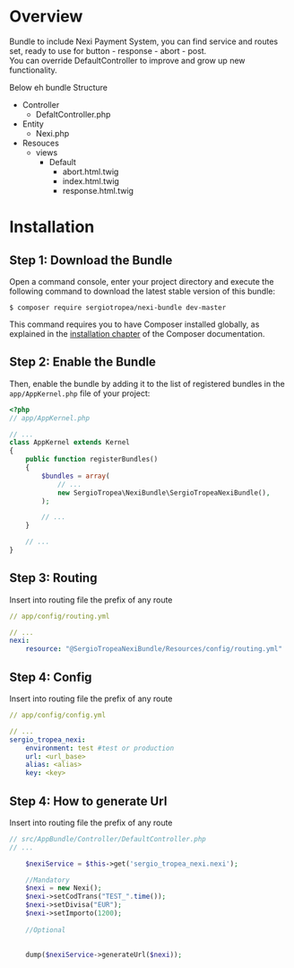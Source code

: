 Overview
============

Bundle to include Nexi Payment System, you can find service and routes set, ready to use for button - response - abort - post.  
You can override DefaultController to improve and grow up new functionality.

Below eh bundle Structure

- Controller
    - DefaltController.php
- Entity
    - Nexi.php
- Resouces
    - views
        - Default
             - abort.html.twig
             - index.html.twig
             - response.html.twig
        
Installation
============

Step 1: Download the Bundle
---------------------------

Open a command console, enter your project directory and execute the
following command to download the latest stable version of this bundle:

```console
$ composer require sergiotropea/nexi-bundle dev-master
```

This command requires you to have Composer installed globally, as explained
in the [installation chapter](https://getcomposer.org/doc/00-intro.md)
of the Composer documentation.

Step 2: Enable the Bundle
-------------------------

Then, enable the bundle by adding it to the list of registered bundles
in the `app/AppKernel.php` file of your project:

```php
<?php
// app/AppKernel.php

// ...
class AppKernel extends Kernel
{
    public function registerBundles()
    {
        $bundles = array(
            // ...
            new SergioTropea\NexiBundle\SergioTropeaNexiBundle(),
        );

        // ...
    }

    // ...
}
```

Step 3: Routing
-------------------------

Insert into routing file the prefix of any route

```yml
// app/config/routing.yml

// ...
nexi:
    resource: "@SergioTropeaNexiBundle/Resources/config/routing.yml"
```

Step 4: Config
-------------------------

Insert into routing file the prefix of any route

```yml
// app/config/config.yml

// ...
sergio_tropea_nexi:
    environment: test #test or production
    url: <url_base>
    alias: <alias>
    key: <key>
```

Step 4: How to generate Url
-------------------------

Insert into routing file the prefix of any route

```php
// src/AppBundle/Controller/DefaultController.php
// ... 

    $nexiService = $this->get('sergio_tropea_nexi.nexi');

    //Mandatory
    $nexi = new Nexi();
    $nexi->setCodTrans("TEST_".time());
    $nexi->setDivisa("EUR");
    $nexi->setImporto(1200);
    
    //Optional
    

    dump($nexiService->generateUrl($nexi)); 
```    